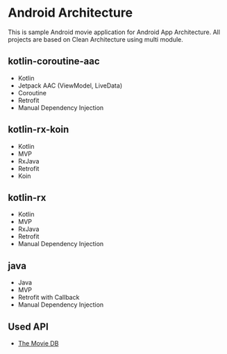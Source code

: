 # Android Architecture

This is sample Android movie application for Android App Architecture.
All projects are based on Clean Architecture using multi module.

## kotlin-coroutine-aac
  * Kotlin
  * Jetpack AAC (ViewModel, LiveData)
  * Coroutine
  * Retrofit
  * Manual Dependency Injection

## kotlin-rx-koin
  * Kotlin
  * MVP
  * RxJava
  * Retrofit
  * Koin

## kotlin-rx
  * Kotlin
  * MVP
  * RxJava
  * Retrofit
  * Manual Dependency Injection

## java
  * Java
  * MVP
  * Retrofit with Callback
  * Manual Dependency Injection
  
  
## Used API
  * [The Movie DB](https://www.themoviedb.org/)
